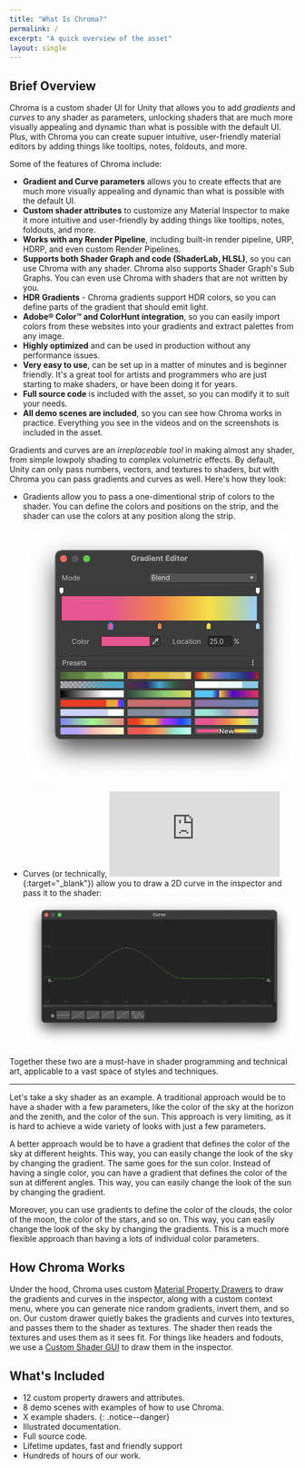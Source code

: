```yaml
---
title: "What Is Chroma?"
permalink: /
excerpt: "A quick overview of the asset"
layout: single
---
```


<!--
**<span style="font-size:larger;">[Full documentation online](https://chroma.dustyroom.com)</span>**
{: .notice--info}
-->

## Brief Overview
Chroma is a custom shader UI for Unity that allows you to add *gradients* and *curves* to any shader as parameters, unlocking shaders that are much more visually appealing and dynamic than what is possible with the default UI. Plus, with Chroma you can create supuer intuitive, user-friendly material editors by adding things like tooltips, notes, foldouts, and more.

Some of the features of Chroma include:
- **Gradient and Curve parameters** allows you to create effects that are much more visually appealing and dynamic than what is possible with the default UI.
- **Custom shader attributes** to customize any Material Inspector to make it more intuitive and user-friendly by adding things like tooltips, notes, foldouts, and more.
- **Works with any Render Pipeline**, including built-in render pipeline, URP, HDRP, and even custom Render Pipelines.
- **Supports both Shader Graph and code (ShaderLab, HLSL)**, so you can use Chroma with any shader. Chroma also supports Shader Graph's Sub Graphs. You can even use Chroma with shaders that are not written by you.
- **HDR Gradients** - Chroma gradients support HDR colors, so you can define parts of the gradient that should emit light.
- **Adobe® Color™ and ColorHunt integration**, so you can easily import colors from these websites into your gradients and extract palettes from any image.
- **Highly optimized** and can be used in production without any performance issues.
- **Very easy to use**, can be set up in a matter of minutes and is beginner friendly. It's a great tool for artists and programmers who are just starting to make shaders, or have been doing it for years.
- **Full source code** is included with the asset, so you can modify it to suit your needs.
- **All demo scenes are included**, so you can see how Chroma works in practice. Everything you see in the videos and on the screenshots is included in the asset.

Gradients and curves are an _irreplaceable tool_ in making almost any shader, from simple lowpoly shading to complex volumetric effects. By default, Unity can only pass numbers, vectors, and textures to shaders, but with Chroma you can pass gradients and curves as well. Here's how they look:
- Gradients allow you to pass a one-dimentional strip of colors to the shader. You can define the colors and positions on the strip, and the shader can use the colors at any position along the strip.

  ![Gradient Editor example](../assets/images/docs/interface/gradient-editor-example.png)
- Curves (or technically, ![`AnimationCurve`](https://docs.unity3d.com/Manual/animeditor-AnimationCurves.html){:target="_blank"}) allow you to draw a 2D curve in the inspector and pass it to the shader:
  ![Curve Editor example](../assets/images/docs/interface/curve-example.png)

Together these two are a must-have in shader programming and technical art, applicable to a vast space of styles and techniques.

---
Let's take a sky shader as an example. A traditional approach would be to have a shader with a few parameters, like the color of the sky at the horizon and the zenith, and the color of the sun. This approach is very limiting, as it is hard to achieve a wide variety of looks with just a few parameters.

A better approach would be to have a gradient that defines the color of the sky at different heights. This way, you can easily change the look of the sky by changing the gradient. The same goes for the sun color. Instead of having a single color, you can have a gradient that defines the color of the sun at different angles. This way, you can easily change the look of the sun by changing the gradient.

Moreover, you can use gradients to define the color of the clouds, the color of the moon, the color of the stars, and so on. This way, you can easily change the look of the sky by changing the gradients. This is a much more flexible approach than having a lots of individual color parameters.

<!-- Here's how the sky shader would look **without Chroma**:
TODO: image
{: .notice--danger}

And here's how the sky shader would look **with Chroma**:
TODO: image
{: .notice--danger} -->

## How Chroma Works
Under the hood, Chroma uses custom [Material Property Drawers](https://docs.unity3d.com/ScriptReference/MaterialPropertyDrawer.html) to draw the gradients and curves in the inspector, along with a custom context menu, where you can generate nice random gradients, invert them, and so on. Our custom drawer quietly bakes the gradients and curves into textures, and passes them to the shader as textures. The shader then reads the textures and uses them as it sees fit. For things like headers and fodouts, we use a [Custom Shader GUI](https://docs.unity3d.com/Manual/SL-CustomShaderGUI.html) to draw them in the inspector.

## What's Included
* 12 custom property drawers and attributes.
* 8 demo scenes with examples of how to use Chroma.
* X example shaders.
{: .notice--danger}
* Illustrated documentation.
* Full source code.
* Lifetime updates, fast and friendly support
* Hundreds of hours of our work.
